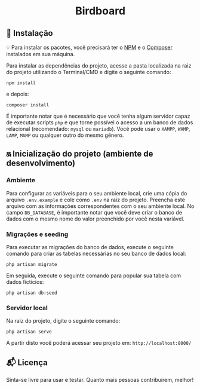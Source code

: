 <h1 align="center">
  Birdboard
</h1>

## :rocket: Instalação

:bulb: Para instalar os pacotes, você precisará ter o [NPM](https://www.npmjs.com/) e o [Composer](https://getcomposer.org/) instalados em sua máquina.

Para instalar as dependências do projeto, acesse a pasta localizada na raiz do projeto utilizando o Terminal/CMD e digite o seguinte comando:
 
```
npm install
``` 

e depois:
```
composer install
```

É importante notar que é necessário que você tenha algum servidor capaz de executar scripts `php` e que torne possível o acesso a um banco de dados relacional (recomendado: `mysql` ou `mariadb`). Você pode usar o `XAMPP`, `WAMP`, `LAMP`, `MAMP` ou qualquer outro do mesmo gênero.

## :on: Inicialização do projeto (ambiente de desenvolvimento)

### Ambiente

Para configurar as variáveis para o seu ambiente local, crie uma cópia do arquivo `.env.example` e cole como `.env` na raiz do projeto. 
Preencha este arquivo com as informações correspondentes com o seu ambiente local. No campo `DB_DATABASE`, é importante notar que você deve criar o banco de dados com o mesmo nome do valor preenchido por você nesta variável.  

### Migrações e seeding

Para executar as migrações do banco de dados, execute o seguinte comando para criar as tabelas necessárias no seu banco de dados local:

```
php artisan migrate 
```

Em seguida, execute o seguinte comando para popular sua tabela com dados fícticios:

```
php artisan db:seed
```

### Servidor local

Na raiz do projeto, digite o seguinte comando:

```
php artisan serve
```

A partir disto você poderá acessar seu projeto em: `http://localhost:8000/`

## :mailbox_with_mail: Licença

Sinta-se livre para usar e testar. Quanto mais pessoas contribuírem, melhor!
